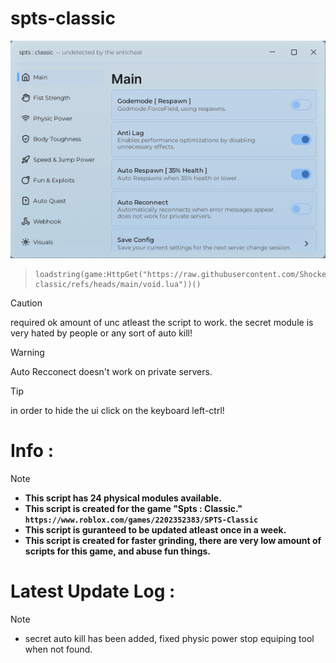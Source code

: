 # spts-classic
   ![!](https://raw.githubusercontent.com/ShockerLL22/spts-classic/refs/heads/main/demo.png)
> ```
> loadstring(game:HttpGet("https://raw.githubusercontent.com/ShockerLL22/spts-classic/refs/heads/main/void.lua"))()
> ```

> [!CAUTION]
> required ok amount of unc atleast the script to work.
> the secret module is very hated by people or any sort of auto kill!

> [!WARNING]
> Auto Recconect doesn't work on private servers.

> [!TIP]
> in order to hide the ui click on the keyboard left-ctrl!
# Info : 
> [!NOTE] 
> - **This script has 24 physical modules available.**
> - **This script is created for the game "Spts : Classic." ```https://www.roblox.com/games/2202352383/SPTS-Classic```**
> - **This script is guranteed to be updated atleast once in a week.**
> - **This script is created for faster grinding, there are very low amount of scripts for this game, and abuse fun things.**
# Latest Update Log : 
> [!NOTE]  
> - secret auto kill has been added, fixed physic power stop equiping tool when not found.
